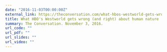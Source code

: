 ```yaml
---
date: "2016-11-03T00:00:00Z"
external_link: https://theconversation.com/what-hbos-westworld-gets-wrong-and-right-about-human-nature-67286
title: What HBO's Westworld gets wrong (and right) about human nature
summary: The Conversation. November 3, 2016.
url_code: ""
url_pdf: ""
url_slides: ""
url_video: ""
---
```


